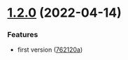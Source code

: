 # [1.2.0](https://github.com/sushi-su/ant-design-taro/compare/v1.1.0...v1.2.0) (2022-04-14)


### Features

* first version ([762120a](https://github.com/sushi-su/ant-design-taro/commit/762120a44ed9dcf099f080ed5da6515d81db8bca))
